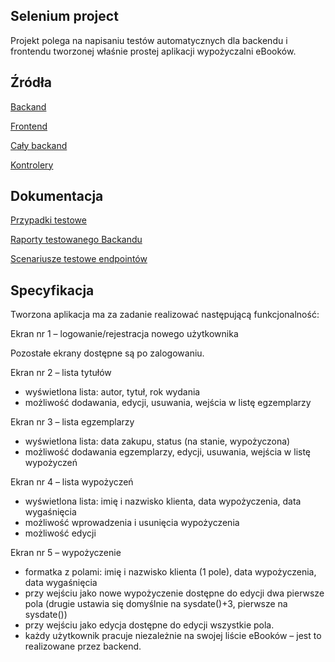 
## Selenium project

Projekt polega na napisaniu testów automatycznych dla backendu i frontendu tworzonej właśnie prostej aplikacji wypożyczalni eBooków.
## Źródła

[Backand](https://ta-ebookrental-prod-kodilla-xmhvai.mo1.mogenius.io)

[Frontend](https://ta-bookrental-fe.onrender.com)

[Cały backand](https://github.com/kodilla/ta-ebooklibrary-backend)

[Kontrolery](https://github.com/kodilla/ta-ebooklibrary-backend/tree/master/src/main/java/com/kodilla/ebooklibrary/controller)

## Dokumentacja
[Przypadki testowe](https://drive.google.com/file/d/196M1n4GGJJ1OJLvGpzYyoW9iFbZUhYEW/view)

[Raporty testowanego Backandu](https://github.com/mowmimalpa/Test-Project-Selenium/blob/main/TA_backand_test.postman_test_run.json) 

[Scenariusze testowe endpointów](https://github.com/mowmimalpa/Test-Project-Selenium/blob/main/TA_backand.postman_collection.json)



## Specyfikacja

Tworzona aplikacja ma za zadanie realizować następującą funkcjonalność:

Ekran nr 1 – logowanie/rejestracja nowego użytkownika

Pozostałe ekrany dostępne są po zalogowaniu.

Ekran nr 2 – lista tytułów

- wyświetlona lista: autor, tytuł, rok wydania
- możliwość dodawania, edycji, usuwania, wejścia w listę egzemplarzy

Ekran nr 3 – lista egzemplarzy

- wyświetlona lista: data zakupu, status (na stanie, wypożyczona)
- możliwość dodawania egzemplarzy, edycji, usuwania, wejścia w listę wypożyczeń

Ekran nr 4 – lista wypożyczeń

- wyświetlona lista: imię i nazwisko klienta, data wypożyczenia, data wygaśnięcia
- możliwość wprowadzenia i usunięcia wypożyczenia
- możliwość edycji

Ekran nr 5 – wypożyczenie

- formatka z polami: imię i nazwisko klienta (1 pole), data wypożyczenia, data wygaśnięcia
- przy wejściu jako nowe wypożyczenie dostępne do edycji dwa pierwsze pola (drugie ustawia się domyślnie na sysdate()+3, pierwsze na sysdate())
- przy wejściu jako edycja dostępne do edycji wszystkie pola.
- każdy użytkownik pracuje niezależnie na swojej liście eBooków – jest to realizowane przez backend.

